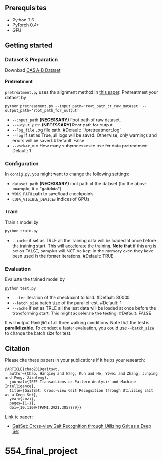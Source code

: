 ## Prerequisites
- Python 3.6
- PyTorch 0.4+
- GPU


## Getting started

### Dataset & Preparation
Download [CASIA-B Dataset](http://www.cbsr.ia.ac.cn/english/Gait%20Databases.asp)

#### Pretreatment
`pretreatment.py` uses the alignment method in
[this paper](https://ipsjcva.springeropen.com/articles/10.1186/s41074-018-0039-6).
Pretreatment your dataset by
```
python pretreatment.py --input_path='root_path_of_raw_dataset' --output_path='root_path_for_output'
```
- `--input_path` **(NECESSARY)** Root path of raw dataset.
- `--output_path` **(NECESSARY)** Root path for output.
- `--log_file` Log file path. #Default: './pretreatment.log'
- `--log` If set as True, all logs will be saved. 
Otherwise, only warnings and errors will be saved. #Default: False
- `--worker_num` How many subprocesses to use for data pretreatment. Default: 1

### Configuration 

In `config.py`, you might want to change the following settings:
- `dataset_path` **(NECESSARY)** root path of the dataset 
(for the above example, it is "gaitdata")
- `WORK_PATH` path to save/load checkpoints
- `CUDA_VISIBLE_DEVICES` indices of GPUs

### Train
Train a model by
```bash
python train.py
```
- `--cache` if set as TRUE all the training data will be loaded at once before the training start.
This will accelerate the training.
**Note that** if this arg is set as FALSE, samples will NOT be kept in the memory
even they have been used in the former iterations. #Default: TRUE

### Evaluation
Evaluate the trained model by
```bash
python test.py
```
- `--iter` iteration of the checkpoint to load. #Default: 80000
- `--batch_size` batch size of the parallel test. #Default: 1
- `--cache` if set as TRUE all the test data will be loaded at once before the transforming start.
This might accelerate the testing. #Default: FALSE

It will output Rank@1 of all three walking conditions. 
Note that the test is **parallelizable**. 
To conduct a faster evaluation, you could use `--batch_size` to change the batch size for test.


## Citation
Please cite these papers in your publications if it helps your research:
```
@ARTICLE{chao2019gaitset,
  author={Chao, Hanqing and Wang, Kun and He, Yiwei and Zhang, Junping and Feng, Jianfeng},
  journal={IEEE Transactions on Pattern Analysis and Machine Intelligence}, 
  title={GaitSet: Cross-view Gait Recognition through Utilizing Gait as a Deep Set}, 
  year={2021},
  pages={1-1},
  doi={10.1109/TPAMI.2021.3057879}}
```
Link to paper:
- [GaitSet: Cross-view Gait Recognition through Utilizing Gait as a Deep Set](https://ieeexplore.ieee.org/document/9351667)


# 554_final_project

